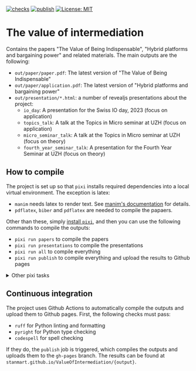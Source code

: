 [![checks](https://github.com/stanmart/ValueOfIntermediation/actions/workflows/ci.yml/badge.svg)](https://github.com/stanmart/ValueOfIntermediation/actions/workflows/ci.yml)
[![publish](https://github.com/stanmart/ValueOfIntermediation/actions/workflows/publish.yml/badge.svg)](https://github.com/stanmart/ValueOfIntermediation/actions/workflows/publish.yml)
[![License: MIT](https://img.shields.io/badge/license-MIT-blue)](https://opensource.org/licenses/MIT)

# The value of intermediation

Contains the papers "The Value of Being Indispensable", "Hybrid platforms and bargaining power" and related materials. The main outputs are the following:

 * `out/paper/paper.pdf`: The latest version of "The Value of Being Indispensable"
 * `out/paper/application.pdf`: The latest version of "Hybrid platforms and bargaining power"
 * `out/presentation/*.html`: a number of revealjs presentations about the project:
   * `io_day`: A presentation for the Swiss IO day, 2023 (focus on application)
   * `topics_talk`: A talk at the Topics in Micro seminar at UZH (focus on application)
   * `micro_seminar_talk`: A talk at the Topics in Micro seminar at UZH (focus on theory)
   * `fourth_year_seminar_talk`: A presentation for the Fourth Year Seminar at UZH (focus on theory)

## How to compile

The project is set up so that `pixi` installs required dependencies into a local virtual environment. The exception is latex:

 * `manim` needs latex to render text. See [manim's documentation](texlive-latex-base) for details.
 * `pdflatex`, `biber` and `pdflatex` are needed to compile the papaers.

Other than these, simply [install `pixi`](https://pixi.sh/latest/#installation), and then you can use the following commands to compile the outputs:

 * `pixi run papers` to compile the papers
 * `pixi run presentations` to compile the presentations
 * `pixi run all` to compile everything
 * `pixi run publish` to compile everything and upload the results to Github pages

<details>
<summary>Other pixi tasks</summary>
The following commands are available to check the code:

 * `pixi run format` to format the Python code using `ruff`
 * `pixi run lint` to lint the Python code using `ruff`
 * `pixi run typecheck` to typecheck the Python code using `pyright`
 * `pixi run spell` to check the spelling using `codespell`
 * `pixi run check` to run all the checks

The following commands are available to create graphs of snakemake's execution plan:

 * `pixi run dag` to create a directed acyclic graph of the snakemake workflow
 * `pixi run filegraph` to create a file graph of the snakemake workflow
 * `pixi run rulegraph` to create a rule graph of the snakemake workflow

The following commands are used for the CI publish job:

 * `pixi run update-latex-deps` to collect the texlive packages needed for the project and write them to `tl_packages.txt`
 * `pixi run prepare-to-publish` to collect every output file and write them to the `gh-pages` folder

</details>

## Continuous integration

The project uses Github Actions to automatically compile the outputs and upload them to Github pages. First, the following checks must pass:

 * `ruff` for Python linting and formatting
 * `pyright` for Python type checking
 * `codespell` for spell checking

If they do, the `publish` job is triggered, which compiles the outputs and uploads them to the `gh-pages` branch. The results can be found at `stanmart.github.io/ValueOfIntermediation/{output}`.

